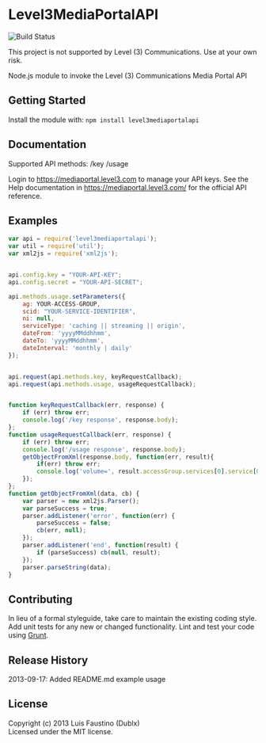 # Level3MediaPortalAPI 

![Build Status](https://www.codeship.io/projects/e2ff1030-b989-0131-6d93-5a9852908a01/status)


This project is not supported by Level (3) Communications. 
Use at your own risk.

Node.js module to invoke the Level (3) Communications Media Portal API 

## Getting Started
Install the module with: `npm install level3mediaportalapi`

## Documentation
Supported API methods:
/key
/usage

Login to https://mediaportal.level3.com to manage your API keys. 
See the Help documentation in https://mediaportal.level3.com/ for the official API reference.

## Examples
```javascript
var api = require('level3mediaportalapi');
var util = require('util');
var xml2js = require('xml2js');


api.config.key = "YOUR-API-KEY";
api.config.secret = "YOUR-API-SECRET";

api.methods.usage.setParameters({
	ag: YOUR-ACCESS-GROUP,
	scid: "YOUR-SERVICE-IDENTIFIER",
	ni: null,
	serviceType: 'caching || streaming || origin',
	dateFrom: 'yyyyMMddhhmm',
	dateTo: 'yyyyMMddhhmm',
	dateInterval: 'monthly | daily'
});


api.request(api.methods.key, keyRequestCallback);
api.request(api.methods.usage, usageRequestCallback);


function keyRequestCallback(err, response) {
	if (err) throw err;
	console.log('/key response', response.body);
};
function usageRequestCallback(err, response) {
	if (err) throw err;
	console.log('/usage response', response.body);
	getObjectFromXml(response.body, function(err, result){
		if(err) throw err;
		console.log('volume=', result.accessGroup.services[0].service[0].summaryData[0].volume);
	});
};
function getObjectFromXml(data, cb) {
	var parser = new xml2js.Parser();
	var parseSuccess = true;
	parser.addListener('error', function(err) {
		parseSuccess = false;
		cb(err, null);
	});
	parser.addListener('end', function(result) {
		if (parseSuccess) cb(null, result);
	});
	parser.parseString(data);
}
```

## Contributing
In lieu of a formal styleguide, take care to maintain the existing coding style. Add unit tests for any new or changed functionality. Lint and test your code using [Grunt](http://gruntjs.com/).

## Release History
2013-09-17: Added README.md example usage

## License
Copyright (c) 2013 Luis Faustino (Dublx)  
Licensed under the MIT license.
